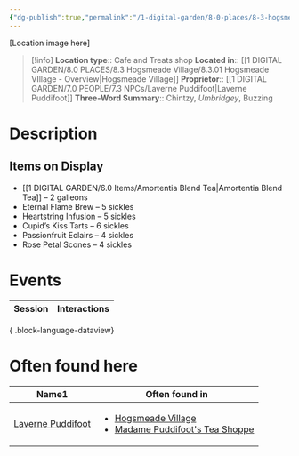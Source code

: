 ```yaml
---
{"dg-publish":true,"permalink":"/1-digital-garden/8-0-places/8-3-hogsmeade-village/8-3-05-madame-puddifoot-s-tea-shoppe/","tags":["#place","#hogsmeade","#shop"]}
---
```


[Location image here]
>[!info]
>**Location type**::  Cafe and Treats shop
>**Located in**:: [[1 DIGITAL GARDEN/8.0 PLACES/8.3 Hogsmeade Village/8.3.01 Hogsmeade VIllage - Overview\|Hogsmeade Village]]
>**Proprietor**:: [[1 DIGITAL GARDEN/7.0 PEOPLE/7.3 NPCs/Laverne Puddifoot\|Laverne Puddifoot]]
>**Three-Word Summary**:: Chintzy, *Umbridgey*, Buzzing 

# Description


## Items on Display

- [[1 DIGITAL GARDEN/6.0 Items/Amortentia Blend Tea\|Amortentia Blend Tea]] – 2 galleons
- Eternal Flame Brew – 5 sickles
- Heartstring Infusion – 5 sickles
- Cupid’s Kiss Tarts – 6 sickles
- Passionfruit Eclairs – 4 sickles
- Rose Petal Scones – 4 sickles

# Events

| Session | Interactions |
| ------- | ------------ |

{ .block-language-dataview}

# Often found here

<div><table class="dataview table-view-table"><thead class="table-view-thead"><tr class="table-view-tr-header"><th class="table-view-th"><span>Name</span><span class="dataview small-text">1</span></th><th class="table-view-th"><span>Often found in</span></th></tr></thead><tbody class="table-view-tbody"><tr><td><span><a data-tooltip-position="top" aria-label="1 DIGITAL GARDEN/7.0 PEOPLE/7.3 NPCs/Laverne Puddifoot.md" data-href="1 DIGITAL GARDEN/7.0 PEOPLE/7.3 NPCs/Laverne Puddifoot.md" href="1 DIGITAL GARDEN/7.0 PEOPLE/7.3 NPCs/Laverne Puddifoot.md" class="internal-link" target="_blank" rel="noopener nofollow">Laverne Puddifoot</a></span></td><td><ul class="dataview dataview-ul dataview-result-list-ul"><li class="dataview-result-list-li"><span><a data-tooltip-position="top" aria-label="1 DIGITAL GARDEN/8.0 PLACES/8.3 Hogsmeade Village/8.3.01 Hogsmeade VIllage - Overview.md" data-href="1 DIGITAL GARDEN/8.0 PLACES/8.3 Hogsmeade Village/8.3.01 Hogsmeade VIllage - Overview.md" href="1 DIGITAL GARDEN/8.0 PLACES/8.3 Hogsmeade Village/8.3.01 Hogsmeade VIllage - Overview.md" class="internal-link" target="_blank" rel="noopener nofollow">Hogsmeade Village</a></span></li><li class="dataview-result-list-li"><span><a data-tooltip-position="top" aria-label="1 DIGITAL GARDEN/8.0 PLACES/8.3 Hogsmeade Village/8.3.05 Madame Puddifoot's Tea Shoppe.md" data-href="1 DIGITAL GARDEN/8.0 PLACES/8.3 Hogsmeade Village/8.3.05 Madame Puddifoot's Tea Shoppe.md" href="1 DIGITAL GARDEN/8.0 PLACES/8.3 Hogsmeade Village/8.3.05 Madame Puddifoot's Tea Shoppe.md" class="internal-link" target="_blank" rel="noopener nofollow">Madame Puddifoot's Tea Shoppe</a></span></li></ul></td></tr></tbody></table></div>